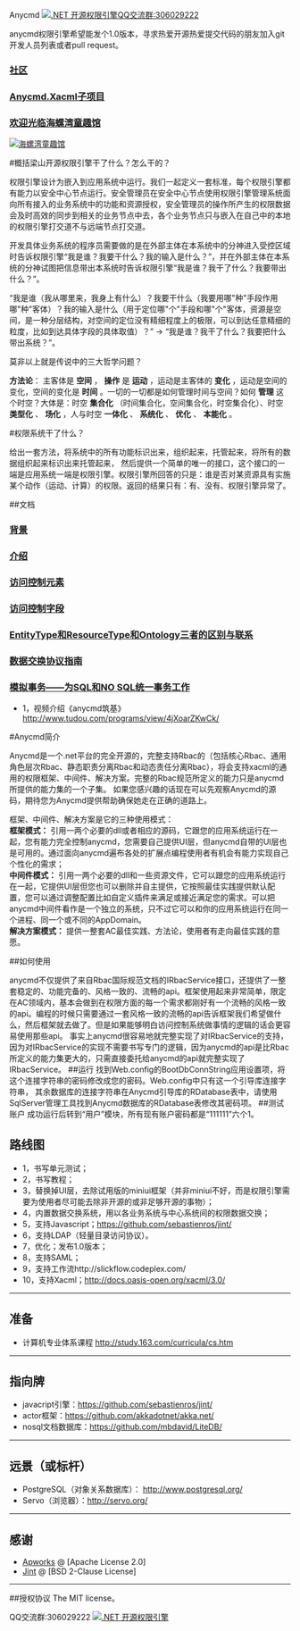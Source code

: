 Anycmd <a target="_blank" href="http://shang.qq.com/wpa/qunwpa?idkey=7c53e6d84b1c9ca2a31a1cd58e33cea5f32ffa9ef8427996a8c0a15d9fe3ef35"><img border="0" src="http://pub.idqqimg.com/wpa/images/group.png" alt=".NET 开源权限引擎" title=".NET 开源权限引擎" />QQ交流群:306029222</a>

anycmd权限引擎希望能发个1.0版本，寻求热爱开源热爱提交代码的朋友加入git开发人员列表或者pull request。

### [社区][100]
### [Anycmd.Xacml子项目][101]

### [欢迎光临海螺湾童趣馆][200]
<a target="_blank" href="https://shop130023897.taobao.com/"><img border="0" src="https://gdp.alicdn.com/imgextra/i4/684581512/TB2r1oieVXXXXbpXXXXXXXXXXXX-684581512.jpg" alt="海螺湾童趣馆" title="海螺湾童趣馆" /></a>

[100]: http://www.oschina.net/question/tag/anycmd
[101]: https://git.oschina.net/anycmd/Anycmd.Xacml
[200]: https://shop130023897.taobao.com/

#概括梁山开源权限引擎干了什么？怎么干的？

权限引擎设计为嵌入到应用系统中运行。我们一起定义一套标准，每个权限引擎都有能力以安全中心节点运行。安全管理员在安全中心节点使用权限引擎管理系统面向所有接入的业务系统中的功能和资源授权，安全管理员的操作所产生的权限数据会及时高效的同步到相关的业务节点中去，各个业务节点只与嵌入在自己中的本地的权限引擎打交道不与远端节点打交道。

开发具体业务系统的程序员需要做的是在外部主体在本系统中的分神进入受控区域时告诉权限引擎“我是谁？我要干什么？我的输入是什么？”，并在外部主体在本系统的分神试图把信息带出本系统时告诉权限引擎“我是谁？我干了什么？我要带出什么？”。

“我是谁（我从哪里来，我身上有什么）？我要干什么（我要用哪"种"手段作用哪"种"客体）？我的输入是什么（用于定位哪"个"手段和哪"个"客体，资源是空间，是一种分层结构，对空间的定位没有精细程度上的极限，可以到达任意精细的粒度，比如到达具体字段的具体取值）？” -> “我是谁？我干了什么？我要把什么带出系统？”。

莫非以上就是传说中的三大哲学问题？

**方法论**：
主客体是 **空间** ， **操作** 是 **运动** ，运动是主客体的 **变化** ，运动是空间的变化，空间的变化是 **时间** 。一切的一切都是如何管理时间与空间？如何 **管理** 这个时空？大体是：时空 **集合化** （时间集合化，空间集合化，时空集合化）、时空 **类型化** 、 **场化** ，人与时空 **一体化** 、 **系统化** 、 **优化** 、 **本能化** 。

#权限系统干了什么？

给出一套方法，将系统中的所有功能标识出来，组织起来，托管起来，将所有的数据组织起来标识出来托管起来，
然后提供一个简单的唯一的接口，这个接口的一端是应用系统一端是权限引擎。权限引擎所回答的只是：谁是否对某资源具有实施
某个动作（运动、计算）的权限。返回的结果只有：有、没有、权限引擎异常了。

##文档
### [背景][7]
### [介绍][1]
### [访问控制元素][2]
### [访问控制字段][3]
### [EntityType和ResourceType和Ontology三者的区别与联系][4]
### [数据交换协议指南][6]
### [模拟事务——为SQL和NO SQL统一事务工作][5]

[1]: https://github.com/anycmd/anycmd/wiki/overview
[2]: https://github.com/anycmd/anycmd/wiki/elements
[3]: https://github.com/anycmd/anycmd/wiki/acField
[4]: https://github.com/anycmd/anycmd/wiki/ontology-resourceType-entityType
[6]: https://github.com/anycmd/anycmd/wiki/edi-guideline
[5]: https://github.com/anycmd/anycmd/wiki/ACID
[7]: https://github.com/anycmd/anycmd/wiki/Background
* 1，视频介绍《anycmd筑基》 http://www.tudou.com/programs/view/4jXoarZKwCk/

#Anycmd简介

Anycmd是一个.net平台的完全开源的，完整支持Rbac的（包括核心Rbac、通用角色层次Rbac、静态职责分离Rbac和动态责任分离Rbac），将会支持xacml的通用的权限框架、中间件、解决方案。完整的Rbac规范所定义的能力只是anycmd所提供的能力集的一个子集。
如果您感兴趣的话现在可以先观察Anycmd的源码，期待您为Anycmd提供帮助确保她走在正确的道路上。

框架、中间件、解决方案是它的三种使用模式：<br/>
**框架模式：**
	引用一两个必要的dll或者相应的源码，它跟您的应用系统运行在一起，您有能力完全控制anycmd，您需要自己提供UI层，但anycmd自带的UI层也是可用的。通过面向anycmd遍布各处的扩展点编程使用者有机会有能力实现自己个性化的需求；<br/>
**中间件模式：**
	引用一两个必要的dll和一些资源文件，它可以跟您的应用系统运行在一起，它提供UI层但您也可以删除并自主提供，它按照最佳实践提供默认配置，您可以通过调整配置比如自定义插件来满足或接近满足您的需求。可以把anycmd中间件看作是一个独立的系统，只不过它可以和你的应用系统运行在同一个进程、同一个或不同的AppDomain。<br/>
**解决方案模式：**
	提供一整套AC最佳实践、方法论，使用者有走向最佳实践的意愿。

##如何使用

anycmd不仅提供了来自Rbac国际规范文档的IRbacService接口，还提供了一整套稳定的、功能完备的、风格一致的、流畅的api。框架使用起来非常简单，限定在AC领域内，基本会做到在权限方面的每一个需求都刚好有一个流畅的风格一致的api。编程的时候只需要通过一套风格一致的流畅的api告诉框架我们希望做什么，然后框架就去做了。但是如果能够明白访问控制系统做事情的逻辑的话会更容易使用那些api。
事实上anycmd很容易地就完整实现了对IRbacService的支持，因为对IRbacService的实现不需要书写专门的逻辑，因为anycmd的api是比Rbac所定义的能力集更大的，只需直接委托给anycmd的api就完整实现了IRbacService。
##运行
找到Web.config的BootDbConnString应用设置项，将这个连接字符串的密码修改成您的密码。Web.config中只有这一个引导库连接字符串，
其余数据库的连接字符串在Anycmd引导库的RDatabase表中，请使用SqlServer管理工具找到Anycmd数据库的RDatabase表修改其密码项。
##测试账户
成功运行后转到“用户”模块，所有现有账户密码都是“111111”六个1。

## 路线图
* 1，书写单元测试；
* 2，书写教程；
* 3，替换掉UI层，去除试用版的miniui框架（并非miniui不好，而是权限引擎需要为使用者尽可能去除非开源的或非足够开源的事物）；
* 4，内置数据交换系统，用以各业务系统与中心系统间的权限数据交换；
* 5，支持Javascript；https://github.com/sebastienros/jint/
* 6，支持LDAP（轻量目录访问协议）。
* 7，优化；发布1.0版本；
* 8，支持SAML；
* 9，支持工作流http://slickflow.codeplex.com/
* 10，支持Xacml；http://docs.oasis-open.org/xacml/3.0/

---
## 准备
* 计算机专业体系课程 http://study.163.com/curricula/cs.htm

---
## 指向牌
* javacript引擎：https://github.com/sebastienros/jint/
* actor框架：https://github.com/akkadotnet/akka.net/
* nosql文档数据库：https://github.com/mbdavid/LiteDB/

---
## 远景（或标杆）
* PostgreSQL（对象关系数据库）： http://www.postgresql.org/
* Servo（浏览器）：http://servo.org/

---
## 感谢
* [Apworks](https://github.com/daxnet/Apworks/) @ [Apache License 2.0]
* [Jint](https://github.com/sebastienros/jint/) @ [BSD 2-Clause License]

---
##授权协议
The MIT license。

QQ交流群:306029222 <a target="_blank" href="http://shang.qq.com/wpa/qunwpa?idkey=7c53e6d84b1c9ca2a31a1cd58e33cea5f32ffa9ef8427996a8c0a15d9fe3ef35"><img border="0" src="http://pub.idqqimg.com/wpa/images/group.png" alt=".NET 开源权限引擎" title=".NET 开源权限引擎" /></a>